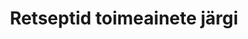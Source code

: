 ---
title: Retseptid toimeainete järgi
title_en: 'Prescriptions by ingredients'
notes: >-
  Pere- ja eriarstide poolt välja kirjutatud toimeainepõhiste retseptide osakaal
  toimeainete lõikes alates aastast 2014
notes_en: ''
category: 
  - Tervis
category_en: 
  - Health
resources:
  - name: Retseptid toimeainete järgi
    url: 'https://statistika.haigekassa.ee/PXWeb/pxweb/et/kindlustatu/kindlustatu__Ravimid%20ja%20meditsiiniseadmed/ATC10.px/?rxid=1640cdbb-94c6-462e-8afa-fb7957bf1b9d'
    format: HTML
    interactive: 'TRUE'
license: 'https://creativecommons.org/licenses/by-sa/3.0/ee/legalcode'
update_freq: 'http://purl.org/linked-data/sdmx/2009/code#freq-A'
organization: Eesti Haigekassa
maintainer_name: ''
maintainer_email: ''
maintainer_phone: ''
date_issued: '21/04/2020'
date_modified: 2020/05/08
---